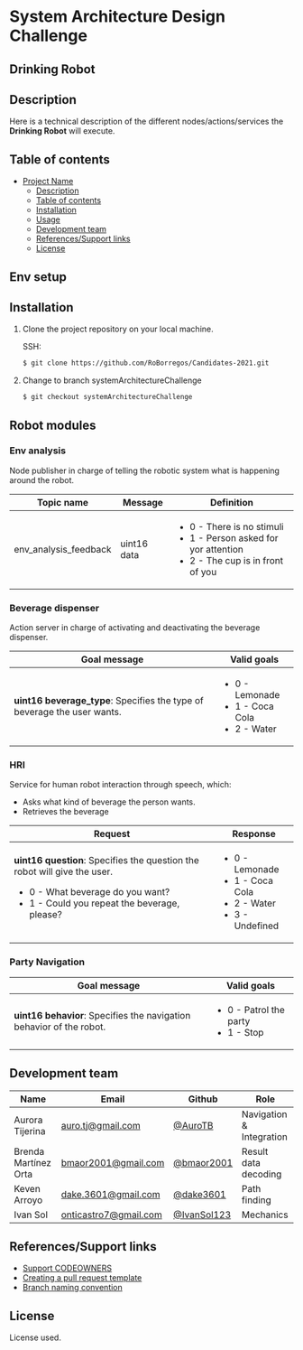 # System Architecture Design Challenge
## Drinking Robot


## Description
Here is a technical description of the different nodes/actions/services the __Drinking Robot__ will execute. 


## Table of contents

- [Project Name](#project-name)
  - [Description](#description)
  - [Table of contents](#table-of-contents)
  - [Installation](#installation)
  - [Usage](#usage)
  - [Development team](#development-team)
  - [References/Support links](#references-support-links)
  - [License](#license) 

## Env setup

## Installation

1. Clone the project repository on your local machine.

   SSH:

   ```bash
   $ git clone https://github.com/RoBorregos/Candidates-2021.git
   ```

2. Change to branch systemArchitectureChallenge

   ```bash
   $ git checkout systemArchitectureChallenge
   ```

## Robot modules

### Env analysis
Node publisher in charge of telling the robotic system what is happening around the robot.

| Topic name | Message | Definition |
| --- | --- | --- |
| env_analysis_feedback | uint16 data | <ul><li>0 - There is no stimuli</li><li>1 - Person asked for yor attention</li><li>2 - The cup is in front of you</li></ul> |

### Beverage dispenser
Action server in charge of activating and deactivating the beverage dispenser.

| Goal message | Valid goals |
| --- | --- |
| **uint16 beverage\_type**: Specifies the type of beverage the user wants. | <ul><li>0 - Lemonade</li><li>1 - Coca Cola</li><li>2 - Water</li></ul> |

### HRI
Service for human robot interaction through speech, which:
- Asks what kind of beverage the person wants.
- Retrieves the beverage

| Request | Response |
| --- | --- |
| **uint16 question**: Specifies the question the robot will give the user. <ul><li>0 - What beverage do you want?</li><li>1 - Could you repeat the beverage, please?</li></ul>|<ul><li>0 - Lemonade</li><li>1 - Coca Cola</li><li>2 - Water</li><li>3 - Undefined</li></ul> |

### Party Navigation
| Goal message | Valid goals |
| --- | --- |
| **uint16 behavior**: Specifies the navigation behavior of the robot. | <ul><li>0 - Patrol the party</li><li>1 - Stop</li></ul> |

## Development team

| Name                    | Email                                                               | Github                                                       | Role      |
| ----------------------- | ------------------------------------------------------------------- | ------------------------------------------------------------ | --------- |
| Aurora Tijerina | [auro.tj@gmail.com](mailto:auro.tj@gmail.com) | [@AuroTB](https://github.com/aurotb) | Navigation & Integration |
| Brenda Martínez Orta | [bmaor2001@gmail.com](mailto:bmaor2001@gmail.com) | [@bmaor2001](https://github.com/bmaor2001) | Result data decoding |
| Keven Arroyo | [dake.3601@gmail.com](mailto:dake.3601@gmail.com) | [@dake3601](https://github.com/dake3601) | Path finding |
| Ivan Sol | [onticastro7@gmail.com](mailto:onticastro7@gmail.com) | [@IvanSol123](https://github.com/IvanSol123) | Mechanics |


## References/Support links

- [Support CODEOWNERS](https://docs.github.com/es/github/creating-cloning-and-archiving-repositories/about-code-owners)
- [Creating a pull request template](https://docs.github.com/es/github-ae@latest/github/building-a-strong-community/creating-a-pull-request-template-for-your-repository)
- [Branch naming convention](https://deepsource.io/blog/git-branch-naming-conventions/)

## License
License used.
